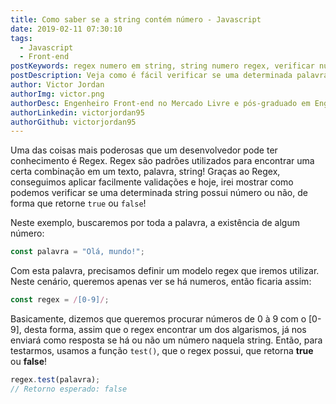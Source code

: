 ```yaml
---
title: Como saber se a string contém número - Javascript
date: 2019-02-11 07:30:10
tags:
  - Javascript
  - Front-end
postKeywords: regex numero em string, string numero regex, verificar numero palavra, checar algarismo em uma string, regex algarismo
postDescription: Veja como é fácil verificar se uma determinada palavra possui algum número no meio, utilizando o Regex e a função test() no Javascript!
author: Victor Jordan
authorImg: victor.png
authorDesc: Engenheiro Front-end no Mercado Livre e pós-graduado em Engenharia de Software pela PUC-MG e formado em Banco de Dados pela Fatec, apaixonado por usabilidade, performance e UX!
authorLinkedin: victorjordan95
authorGithub: victorjordan95
---
```


Uma das coisas mais poderosas que um desenvolvedor pode ter conhecimento é Regex. Regex são padrões utilizados para encontrar uma certa combinação em um texto, palavra, string! Graças ao Regex, conseguimos aplicar facilmente validações e hoje, irei mostrar como podemos verificar se uma determinada string possui número ou não, de forma que retorne `true` ou `false`!

<!-- more -->

Neste exemplo, buscaremos por toda a palavra, a existência de algum número:

```javascript
const palavra = "Olá, mundo!";
```

Com esta palavra, precisamos definir um modelo regex que iremos utilizar. Neste cenário, queremos apenas ver se há numeros, então ficaria assim:

```javascript
const regex = /[0-9]/;
```

Basicamente, dizemos que queremos procurar números de 0 à 9 com o [0-9], desta forma, assim que o regex encontrar um dos algarismos, já nos enviará como resposta se há ou não um número naquela string.
Então, para testarmos, usamos a função `test()`, que o regex possui, que retorna **true** ou **false**!

```javascript
regex.test(palavra);
// Retorno esperado: false
```
